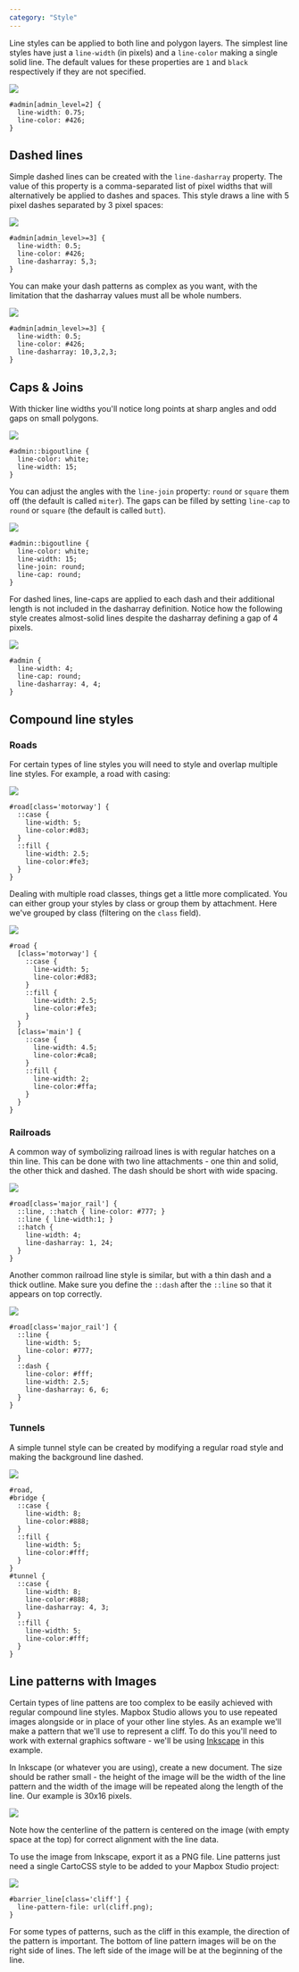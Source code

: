```yaml
---
category: "Style"
---
```


Line styles can be applied to both line and polygon layers. The simplest line styles have just a `line-width` (in pixels) and a `line-color` making a single solid line. The default values for these properties are `1` and `black` respectively if they are not specified.

![](https://cloud.githubusercontent.com/assets/126952/3893043/893b0c40-2237-11e4-83b5-5fef2e1478ba.png)

    #admin[admin_level=2] {
      line-width: 0.75;
      line-color: #426;
    }

## Dashed lines

Simple dashed lines can be created with the `line-dasharray` property. The value of this property is a comma-separated list of pixel widths that will alternatively be applied to dashes and spaces. This style draws a line with 5 pixel dashes separated by 3 pixel spaces:

![](https://cloud.githubusercontent.com/assets/126952/3893044/893cb6ee-2237-11e4-886b-d35dad27acb2.png)

    #admin[admin_level>=3] {
      line-width: 0.5;
      line-color: #426;
      line-dasharray: 5,3;
    }

You can make your dash patterns as complex as you want, with the limitation that the dasharray values must all be whole numbers.

![](https://cloud.githubusercontent.com/assets/126952/3893076/d7d35dda-2237-11e4-99ff-7b04d27e44f4.png)

    #admin[admin_level>=3] {
      line-width: 0.5;
      line-color: #426;
      line-dasharray: 10,3,2,3;
    }

## Caps & Joins

With thicker line widths you'll notice long points at sharp angles and odd gaps on small polygons.

![](https://cloud.githubusercontent.com/assets/126952/3893195/c3bea344-2238-11e4-9da7-a4c46aba4a74.png)

    #admin::bigoutline {
      line-color: white;
      line-width: 15;
    }

You can adjust the angles with the `line-join` property: `round` or `square` them off (the default is called `miter`). The gaps can be filled by setting `line-cap` to `round` or `square` (the default is called `butt`).

![](https://cloud.githubusercontent.com/assets/126952/3893194/c3b7d6f4-2238-11e4-8013-39b721fb7d30.png)

    #admin::bigoutline {
      line-color: white;
      line-width: 15;
      line-join: round;
      line-cap: round;
    }

For dashed lines, line-caps are applied to each dash and their additional length is not included in the dasharray definition. Notice how the following style creates almost-solid lines despite the dasharray defining a gap of 4 pixels.

![](https://cloud.githubusercontent.com/assets/126952/3893235/2131fb8e-2239-11e4-9975-bd4cea05228a.png)

    #admin {
      line-width: 4;
      line-cap: round;
      line-dasharray: 4, 4;
    }

## Compound line styles

### Roads

For certain types of line styles you will need to style and overlap multiple line styles. For example, a road with casing:

![](https://cloud.githubusercontent.com/assets/126952/3893352/0cfd24e4-223a-11e4-80ca-be06b2b036e1.png)

    #road[class='motorway'] {
      ::case {
        line-width: 5;
        line-color:#d83;
      }
      ::fill {
        line-width: 2.5;
        line-color:#fe3;
      }
    }

Dealing with multiple road classes, things get a little more complicated. You can either group your styles by class or group them by attachment. Here we've grouped by class (filtering on the `class` field).

![](https://cloud.githubusercontent.com/assets/126952/3893351/0cf7ecfe-223a-11e4-9aa6-8d367835f306.png)

    #road {
      [class='motorway'] {
        ::case {
          line-width: 5;
          line-color:#d83;
        }
        ::fill {
          line-width: 2.5;
          line-color:#fe3;
        }
      }
      [class='main'] {
        ::case {
          line-width: 4.5;
          line-color:#ca8;
        }
        ::fill {
          line-width: 2;
          line-color:#ffa;
        }
      }
    }

### Railroads

A common way of symbolizing railroad lines is with regular hatches on a thin line. This can be done with two line attachments - one thin and solid, the other thick and dashed. The dash should be short with wide spacing.

![](https://cloud.githubusercontent.com/assets/126952/3893425/b8d7178e-223a-11e4-813a-f14390ac3bd6.png)

    #road[class='major_rail'] {
      ::line, ::hatch { line-color: #777; }
      ::line { line-width:1; }
      ::hatch {
        line-width: 4;
        line-dasharray: 1, 24;
      }
    }

Another common railroad line style is similar, but with a thin dash and a thick outline. Make sure you define the `::dash` after the `::line` so that it appears on top correctly.

![](https://cloud.githubusercontent.com/assets/126952/3893426/b8da3a5e-223a-11e4-824d-24c1fec600a2.png)

    #road[class='major_rail'] {
      ::line {
        line-width: 5;
        line-color: #777;
      }
      ::dash {
        line-color: #fff;
        line-width: 2.5;
        line-dasharray: 6, 6;
      }
    }

### Tunnels

A simple tunnel style can be created by modifying a regular road style and making the background line dashed.

![](https://cloud.githubusercontent.com/assets/126952/3893606/73e3eeac-223c-11e4-83dd-8343f8525513.png)

    #road,
    #bridge {
      ::case {
        line-width: 8;
        line-color:#888;
      }
      ::fill {
        line-width: 5;
        line-color:#fff;
      }
    }
    #tunnel {
      ::case {
        line-width: 8;
        line-color:#888;
        line-dasharray: 4, 3;
      }
      ::fill {
        line-width: 5;
        line-color:#fff;
      }
    }

## Line patterns with Images

Certain types of line pattens are too complex to be easily achieved with regular compound line styles. Mapbox Studio allows you to use repeated images alongside or in place of your other line styles. As an example we'll make a pattern that we'll use to represent a cliff. To do this you'll need to work with external graphics software - we'll be using [Inkscape](http://inkscape.org) in this example.

In Inkscape (or whatever you are using), create a new document. The size should be rather small - the height of the image will be the width of the line pattern and the width of the image will be repeated along the length of the line. Our example is 30x16 pixels.

![](https://cloud.githubusercontent.com/assets/126952/3893643/d05c41fc-223c-11e4-968f-53eb8d2713a8.png)

Note how the centerline of the pattern is centered on the image (with empty space at the top) for correct alignment with the line data.

To use the image from Inkscape, export it as a PNG file. Line patterns just need a single CartoCSS style to be added to your Mapbox Studio project:

![](https://cloud.githubusercontent.com/assets/126952/3893795/0039a7d8-223e-11e4-92b6-253ccf826af3.png)

    #barrier_line[class='cliff'] {
      line-pattern-file: url(cliff.png);
    }

For some types of patterns, such as the cliff in this example, the direction of the pattern is important. The bottom of line pattern images will be on the right side of lines. The left side of the image will be at the beginning of the line.


